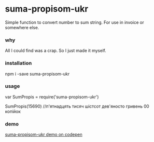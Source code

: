 # suma-propisom-ukr

Simple function to convert number to sum string. For use in invoice or somewhere else.

### why

All I could find was a crap. So I just made it myself.

### installation

npm i -save suma-propisom-ukr

### usage

var SumPropis = require('suma-propisom-ukr')

SumPropis(15690) //п'ятнадцять тисяч шістсот дев'яносто гривень 00 копійок

### demo

[suma-propisom-ukr demo on codepen](http://codepen.io/artbels/full/amEmGv/)